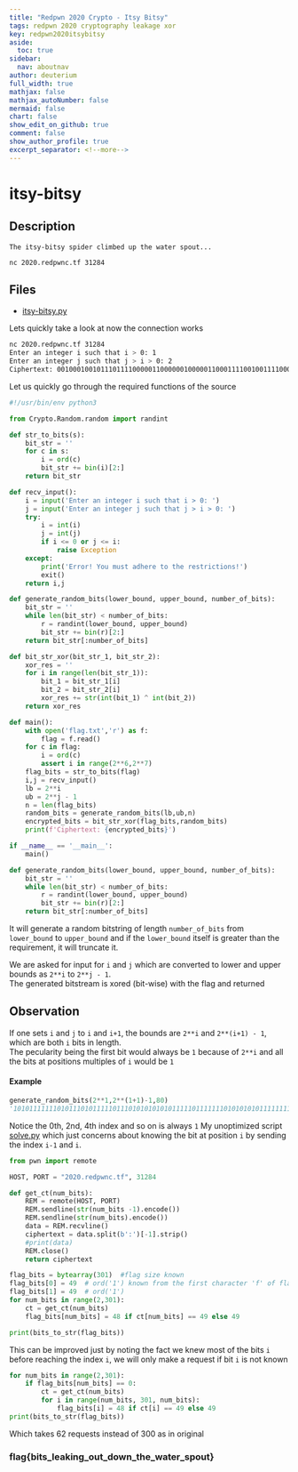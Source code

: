 ```yaml
---
title: "Redpwn 2020 Crypto - Itsy Bitsy"
tags: redpwn 2020 cryptography leakage xor
key: redpwn2020itsybitsy
aside:
  toc: true
sidebar:
  nav: aboutnav
author: deuterium
full_width: true
mathjax: false
mathjax_autoNumber: false
mermaid: false
chart: false
show_edit_on_github: true
comment: false
show_author_profile: true
excerpt_separator: <!--more-->
---
```


# itsy-bitsy

## Description
```
The itsy-bitsy spider climbed up the water spout...

nc 2020.redpwnc.tf 31284
```
## Files
- [itsy-bitsy.py](itsy-bitsy.py)

Lets quickly take a look at now the connection works  
```bash
nc 2020.redpwnc.tf 31284
Enter an integer i such that i > 0: 1
Enter an integer j such that j > i > 0: 2
Ciphertext: 0010001001011101111000001100000010000011000111100100111100011000100001001001100111110011100100000001101101010101001100001100010010000001111000000010100001001100100001000000010101000101010101011010011011100110100000010001110000101000011011001001010110010101000000100001011110000100010100010010110100000

```
Let us quickly go through the required functions of the source 

```python
#!/usr/bin/env python3

from Crypto.Random.random import randint

def str_to_bits(s):
    bit_str = ''
    for c in s:
        i = ord(c)
        bit_str += bin(i)[2:]
    return bit_str

def recv_input():
    i = input('Enter an integer i such that i > 0: ')
    j = input('Enter an integer j such that j > i > 0: ')
    try:
        i = int(i)
        j = int(j)
        if i <= 0 or j <= i:
            raise Exception
    except:
        print('Error! You must adhere to the restrictions!')
        exit()
    return i,j

def generate_random_bits(lower_bound, upper_bound, number_of_bits):
    bit_str = ''
    while len(bit_str) < number_of_bits:
        r = randint(lower_bound, upper_bound)
        bit_str += bin(r)[2:]
    return bit_str[:number_of_bits]

def bit_str_xor(bit_str_1, bit_str_2):
    xor_res = ''
    for i in range(len(bit_str_1)):
        bit_1 = bit_str_1[i]
        bit_2 = bit_str_2[i]
        xor_res += str(int(bit_1) ^ int(bit_2))
    return xor_res

def main():
    with open('flag.txt','r') as f:
        flag = f.read()
    for c in flag:
        i = ord(c)
        assert i in range(2**6,2**7)
    flag_bits = str_to_bits(flag)
    i,j = recv_input()
    lb = 2**i
    ub = 2**j - 1
    n = len(flag_bits)
    random_bits = generate_random_bits(lb,ub,n)
    encrypted_bits = bit_str_xor(flag_bits,random_bits)
    print(f'Ciphertext: {encrypted_bits}')

if __name__ == '__main__':
    main()
```

```python
def generate_random_bits(lower_bound, upper_bound, number_of_bits):
    bit_str = ''
    while len(bit_str) < number_of_bits:
        r = randint(lower_bound, upper_bound)
        bit_str += bin(r)[2:]
    return bit_str[:number_of_bits]
```
It will generate a random bitstring of length `number_of_bits` from `lower_bound` to `upper_bound` and if the `lower_bound` itself is greater than the requirement, it will truncate it.

We are asked for input for `i` and `j` which are converted to lower and upper bounds as `2**i` to `2**j - 1`.  
The generated bitstream is xored (bit-wise) with the flag and returned 

## Observation
If one sets `i` and `j` to `i` and `i+1`, the bounds are `2**i` and `2**(i+1) - 1`, which are both `i` bits in length.  
The pecularity being the first bit would always be `1` because of `2**i` and all the bits at positions multiples of `i` would be `1`

#### Example
```python
generate_random_bits(2**1,2**(1+1)-1,80)
'10101111111010111010111110111010101010101111101111111010101010111111111011111011'
```
Notice the 0th, 2nd, 4th index and so on is always `1`
My unoptimized script [solve.py](solve.py) which just concerns about knowing the bit at position `i` by sending the index `i-1` and `i`. 

```python
from pwn import remote

HOST, PORT = "2020.redpwnc.tf", 31284

def get_ct(num_bits):
    REM = remote(HOST, PORT)
    REM.sendline(str(num_bits -1).encode())
    REM.sendline(str(num_bits).encode())
    data = REM.recvline()
    ciphertext = data.split(b':')[-1].strip()
    #print(data)
    REM.close()
    return ciphertext

flag_bits = bytearray(301)  #flag size known 
flag_bits[0] = 49  # ord('1') known from the first character 'f' of flag
flag_bits[1] = 49  # ord('1') 
for num_bits in range(2,301):
    ct = get_ct(num_bits)
    flag_bits[num_bits] = 48 if ct[num_bits] == 49 else 49

print(bits_to_str(flag_bits))
```

This can be improved just by noting the fact we knew most of the bits `i` before reaching the index `i`, we will only make a request if bit `i` is not known

```python
for num_bits in range(2,301):
    if flag_bits[num_bits] == 0:
        ct = get_ct(num_bits)
        for i in range(num_bits, 301, num_bits):
            flag_bits[i] = 48 if ct[i] == 49 else 49
print(bits_to_str(flag_bits))
```
Which takes 62 requests instead of 300 as in original

### flag{bits_leaking_out_down_the_water_spout}

